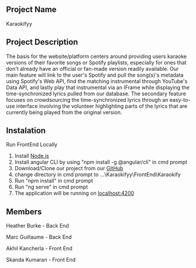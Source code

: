 ## Project Name
Karaokifyy

## Project Description
The basis for the website/platform centers around providing users karaoke versions of their favorite songs or Spotify playlists, especially for ones that don't already have an official or fan-made version readily available. Our main feature will link to the user's Spotify and pull the song(s)'s metadata using Spotify's Web API, find the matching instrumental through YouTube's Data API, and lastly play that instrumental via an IFrame while displaying the time-synchronized lyrics pulled from our database. The secondary feature focuses on crowdsourcing the time-synchronized lyrics through an easy-to-use interface involving the volunteer highlighting parts of the lyrics that are currently being played from the original version.

## Instalation
Run FrontEnd Locally
1. Install [Node.js](https://nodejs.org/en/download)
2. Install angular CLI by using "npm install -g @angular/cli" in cmd prompt
3. Download/Clone our project from our [GitHub](https://github.com/Karaokifyy/Karaokifyy)
4. change directory in cmd prompt to ...\Karaokifyy\FrontEnd\Karaokify
5. Run "npm install" in cmd prompt
6. Run "ng serve" in cmd prompt
7. The application will be running on [localhost:4200](http://localhost:4200)

## Members
Heather Burke - Back End

Marc Guillaume - Back End

Akhil Kancherla - Front End

Skanda Kumaran - Front End
